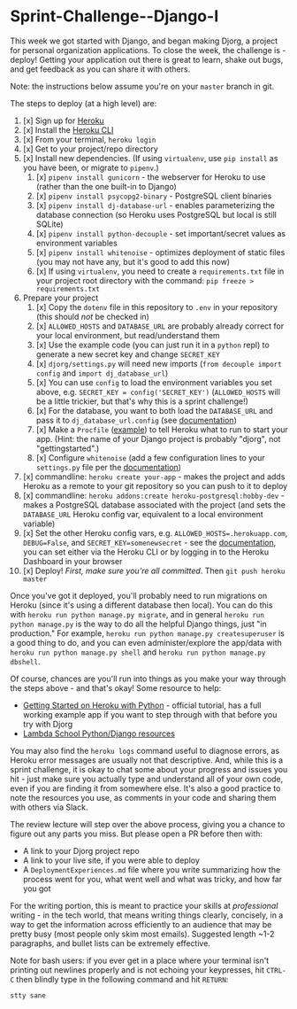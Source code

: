# Sprint-Challenge--Django-I

This week we got started with Django, and began making Djorg, a project for
personal organization applications. To close the week, the challenge is -
deploy! Getting your application out there is great to learn, shake out bugs,
and get feedback as you can share it with others.

Note: the instructions below assume you're on your `master` branch in git.

The steps to deploy (at a high level) are:

1. [x] Sign up for [Heroku](https://www.heroku.com/)
2. [x] Install the [Heroku CLI](https://devcenter.heroku.com/articles/heroku-cli)
3. [x] From your terminal, `heroku login`
4. [x] Get to your project/repo directory
5. [x] Install new dependencies. (If using `virtualenv`, use `pip install` as you have been, or migrate to `pipenv`.)
    1. [x] `pipenv install gunicorn` - the webserver for Heroku to use (rather than the one built-in to Django)
    2. [x] `pipenv install psycopg2-binary` - PostgreSQL client binaries
    3. [x] `pipenv install dj-database-url` - enables parameterizing the database connection (so Heroku uses PostgreSQL but local is still SQLite)
    4. [x] `pipenv install python-decouple` - set important/secret values as environment variables
    5. [x] `pipenv install whitenoise` - optimizes deployment of static files (you may not have any, but it's good to add this now)
    6. [x] If using `virtualenv`, you need to create a `requirements.txt` file in your project root directory with the command: `pip freeze > requirements.txt`
6. Prepare your project
    1. [x] Copy the `dotenv` file in this repository to `.env` in your repository (this should *not* be checked in)
    2. [x] `ALLOWED_HOSTS` and `DATABASE_URL` are probably already correct for your local environment, but read/understand them
    3. [x] Use the example code (you can just run it in a `python` repl) to generate a new secret key and change `SECRET_KEY`
    4. [x] `djorg/settings.py` will need new imports (`from decouple import config` and `import dj_database_url`)
    5. [x] You can use `config` to load the environment variables you set above, e.g. `SECRET_KEY = config('SECRET_KEY')` (`ALLOWED_HOSTS` will be a little trickier, but that's why this is a sprint challenge!)
    6. [x] For the database, you want to both load the `DATABASE_URL` and pass it to `dj_database_url.config` (see [documentation](https://github.com/kennethreitz/dj-database-url))
    7. [x] Make a `Procfile` ([example](https://github.com/heroku/python-getting-started/blob/master/Procfile)) to tell Heroku what to run to start your app. (Hint: the name of your Django project is probably "djorg", not "gettingstarted".)
    8. [x] Configure `whitenoise` (add a few configuration lines to your `settings.py` file per the [documentation](http://whitenoise.evans.io/en/stable/))
7. [x] commandline: `heroku create your-app` - makes the project and adds Heroku as a remote to your git repository so you can push to it to deploy
8. [x] commandline: `heroku addons:create heroku-postgresql:hobby-dev` - makes a PostgreSQL database associated with the project (and sets the `DATABASE_URL` Heroku config var, equivalent to a local environment variable)
9. [x] Set the other Heroku config vars, e.g. `ALLOWED_HOSTS=.herokuapp.com`, `DEBUG=False`, and `SECRET_KEY=somenewsecret` - see the [documentation](https://devcenter.heroku.com/articles/config-vars), you can set either via the Heroku CLI or by logging in to the Heroku Dashboard in your browser
10. [x] Deploy! _First, make sure you're all committed_. Then `git push heroku master`

Once you've got it deployed, you'll probably need to run migrations on Heroku
(since it's using a different database then local). You can do this with
`heroku run python manage.py migrate`, and in general
`heroku run python manage.py` is the way to do all the helpful Django things,
just "in production." For example, `heroku run python manage.py createsuperuser`
is a good thing to do, and you can even administer/explore the app/data with
`heroku run python manage.py shell` and `heroku run python manage.py dbshell`.

Of course, chances are you'll run into things as you make your way through the
steps above - and that's okay! Some resource to help:

- [Getting Started on Heroku with Python](https://devcenter.heroku.com/articles/getting-started-with-python#introduction) - official tutorial, has a full working example app if you want to step through with that before you try with Djorg
- [Lambda School Python/Django resources](https://github.com/LambdaSchool/Getting-Started/blob/master/PythonDjango.md)

You may also find the `heroku logs` command useful to diagnose errors, as Heroku
error messages are usually not that descriptive. And, while this is a sprint
challenge, it is okay to chat some about your progress and issues you hit - just
make sure you actually type and understand all of your own code, even if you are
finding it from somewhere else. It's also a good practice to note the resources
you use, as comments in your code and sharing them with others via Slack.

The review lecture will step over the above process, giving you a chance to
figure out any parts you miss. But please open a PR before then with:

- A link to your Djorg project repo
- A link to your live site, if you were able to deploy
- A `DeploymentExperiences.md` file where you write summarizing how the process went for you, what went well and what was tricky, and how far you got

For the writing portion, this is meant to practice your skills at
*professional* writing - in the tech world, that means writing things clearly,
concisely, in a way to get the information across efficiently to an audience
that may be pretty busy (most people only skim most emails). Suggested length
~1-2 paragraphs, and bullet lists can be extremely effective.

Note for bash users: if you ever get in a place where your terminal isn't
printing out newlines properly and is not echoing your keypresses, hit `CTRL-C`
then blindly type in the following command and hit `RETURN`:

```
stty sane
```
